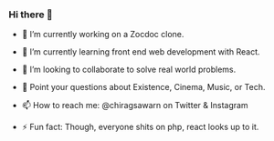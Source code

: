 ### Hi there 👋

- 🔭 I’m currently working on a Zocdoc clone.
- 🌱 I’m currently learning front end web development with React.
- 👯 I’m looking to collaborate to solve real world problems.
- 💬 Point your questions about Existence, Cinema, Music, or Tech.
- 📫 How to reach me: @chiragsawarn on Twitter & Instagram

- ⚡ Fun fact: Though, everyone shits on php, react looks up to it.

